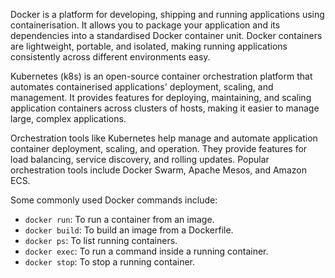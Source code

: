 Docker is a platform for developing, shipping and running applications using containerisation. It allows you to package your application and its dependencies into a standardised Docker container unit. Docker containers are lightweight, portable, and isolated, making running applications consistently across different environments easy.

Kubernetes (k8s) is an open-source container orchestration platform that automates containerised applications' deployment, scaling, and management. It provides features for deploying, maintaining, and scaling application containers across clusters of hosts, making it easier to manage large, complex applications.

Orchestration tools like Kubernetes help manage and automate application container deployment, scaling, and operation. They provide features for load balancing, service discovery, and rolling updates. Popular orchestration tools include Docker Swarm, Apache Mesos, and Amazon ECS.

Some commonly used Docker commands include:

- `docker run`: To run a container from an image.
- `docker build`: To build an image from a Dockerfile.
- `docker ps`: To list running containers.
- `docker exec`: To run a command inside a running container.
- `docker stop`: To stop a running container.


